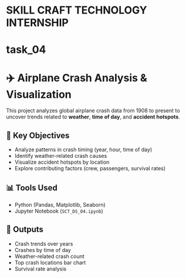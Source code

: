 # SKILL CRAFT TECHNOLOGY INTERNSHIP
# task_04

# ✈️ Airplane Crash Analysis & Visualization

This project analyzes global airplane crash data from 1908 to present to uncover trends related to **weather**, **time of day**, and **accident hotspots**.


## 🧠 Key Objectives
- Analyze patterns in crash timing (year, hour, time of day)
- Identify weather-related crash causes
- Visualize accident hotspots by location
- Explore contributing factors (crew, passengers, survival rates)

## 📊 Tools Used
- Python (Pandas, Matplotlib, Seaborn)
- Jupyter Notebook (`SCT_DS_04.ipynb`)

## 📌 Outputs
- Crash trends over years
- Crashes by time of day
- Weather-related crash count
- Top crash locations bar chart
- Survival rate analysis



